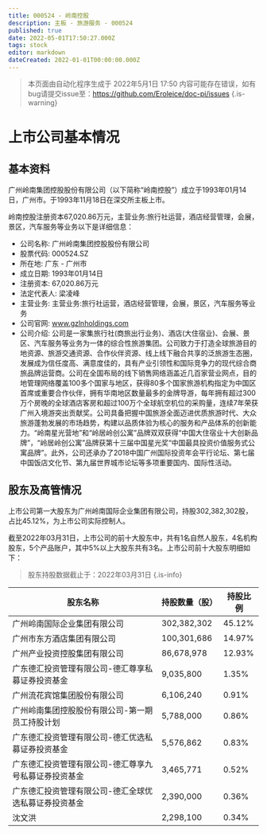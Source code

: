 ```yaml
---
title: 000524 - 岭南控股
description: 主板 - 旅游服务 - 000524
published: true
date: 2022-05-01T17:50:27.000Z
tags: stock
editor: markdown
dateCreated: 2022-01-01T00:00:00.000Z
---
```


> 本页面由自动化程序生成于 2022年5月1日 17:50
> 内容可能存在错误，如有bug请提交issue至：https://github.com/Eroleice/doc-pi/issues
{.is-warning}

# 上市公司基本情况

## 基本资料

广州岭南集团控股股份有限公司（以下简称“岭南控股”）成立于1993年01月14日，广州市。于1993年11月18日在深交所主板上市。

岭南控股注册资本67,020.86万元，主营业务:旅行社运营，酒店经营管理，会展，景区，汽车服务等业务以下是详细信息：

- 公司名称: 广州岭南集团控股股份有限公司
- 股票代码: 000524.SZ
- 所在地: 广东 - 广州市
- 成立日期: 1993年01月14日
- 注册资本: 67,020.86万元
- 法定代表人: 梁凌峰
- 主营业务: 主营业务:旅行社运营，酒店经营管理，会展，景区，汽车服务等业务
- 公司官网: www.gzlnholdings.com
- 公司介绍: 公司是一家集旅行社(商旅出行业务)、酒店(大住宿业)、会展、景区、汽车服务等业务为一体的综合性旅游集团。公司致力于打造全球旅游目的地资源、旅游交通资源、合作伙伴资源、线上线下融合共享的泛旅游生态圈，发展成为信任度高、满意度佳的，具有产业引领性和国际竞争力的现代综合商旅品牌运营商。公司在全国布局的线下销售网络涵盖近几百家营业网点，目的地管理网络覆盖100多个国家与地区，获得80多个国家旅游机构指定为中国区首席或重要合作伙伴，拥有华南地区数量最多的金牌导游，每年拥有超过300万个房晚的全球酒店客房和超过100万个全球航空机位的采购量，连续7年荣获广州入境游突出贡献奖。公司具备把握中国旅游全面迈进优质旅游时代、大众旅游蓬勃发展的市场趋势，构建以品质体验为核心的服务和产品体系的创新能力。“岭南星光营地”和“岭居岭创公寓”品牌双双获得“中国大住宿业十大创新品牌”，“岭居岭创公寓”品牌获第十三届中国星光奖“中国最具投资价值服务式公寓品牌”。此外，公司还承办了2018中国广州国际投资年会平行论坛、第七届中国饭店文化节、第九届世界城市论坛等多项重要国内、国际性活动。


## 股东及高管情况

上市公司第一大股东为广州岭南国际企业集团有限公司，持股302,382,302股，占比45.12%，为上市公司实际控制人。

截至2022年03月31日，上市公司的前十大股东中，共有1名自然人股东，4名机构股东，5个产品账户，其中5%以上大股东共有3名。上市公司前十大股东明细如下：

> 股东持股数据截止于：2022年03月31日
{.is-info}

| 股东名称 | 持股数量（股） | 持股比例 |
| --- | --- | --- |
| 广州岭南国际企业集团有限公司 | 302,382,302 | 45.12% |
| 广州市东方酒店集团有限公司 | 100,301,686 | 14.97% |
| 广州产业投资控股集团有限公司 | 86,678,978 | 12.93% |
| 广东德汇投资管理有限公司-德汇尊享私募证券投资基金 | 9,035,800 | 1.35% |
| 广州流花宾馆集团股份有限公司 | 6,106,240 | 0.91% |
| 广州岭南集团控股股份有限公司-第一期员工持股计划 | 5,788,000 | 0.86% |
| 广东德汇投资管理有限公司-德汇优选私募证券投资基金 | 5,576,862 | 0.83% |
| 广东德汇投资管理有限公司-德汇尊享九号私募证券投资基金 | 3,465,771 | 0.52% |
| 广东德汇投资管理有限公司-德汇全球优选私募证券投资基金 | 2,390,000 | 0.36% |
| 沈文洪 | 2,298,100 | 0.34% |




